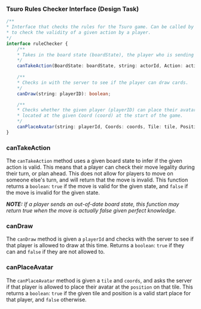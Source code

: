 ### Tsuro Rules Checker Interface (Design Task)

```ts
/**
* Interface that checks the rules for the Tsuro game. Can be called by a player, will ALWAYS be called by the referee
* to check the validity of a given action by a player.
*/
interface ruleChecker {
    /**
    * Takes in the board state (boardState), the player who is sending the action (actorID), and the action itself (action)
    */
    canTakeAction(BoardState: boardState, string: actorId, Action: action): boolean;
    
    /**
    * Checks in with the server to see if the player can draw cards.
    */
    canDraw(string: playerID): boolean;

    /**
    * Checks whether the given player (playerID) can place their avatar in the given position (position) at the tile (tile) 
    * located at the given Coord (coord) at the start of the game.
    */
    canPlaceAvatar(string: playerId, Coords: coords, Tile: tile, Position: position): boolean;
}
```
### canTakeAction
The `canTakeAction` method uses a given board state to infer if the given action is valid. This means that a player can check their move legality during their turn, or plan ahead. This does not allow for players to move on someone else's turn, and will return that the move is invalid. This function returns a `boolean`: `true` if the move is valid for the given state, and `false` if the move is invalid for the given state.

_**NOTE:** If a player sends an out-of-date board state, this function may return true when the move is actually false given perfect knowledge._

### canDraw
The `canDraw` method is given a `playerId` and checks with the server to see if that player is allowed to draw at this time. Returns a `boolean`: `true` if they can and `false` if they are not allowed to.

### canPlaceAvatar
The `canPlaceAvatar` method is given a `tile` and `coords`, and asks the server if that player is allowed to place their avatar at the `position` on that tile. This returns a `boolean`: `true` if the given tile and position is a valid start place for that player, and `false` otherwise.
